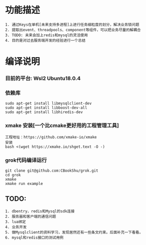 # 功能描述
    1. 通过Keys在单机[未来支持多进程]上进行任务细粒度的划分，解决业务锁问题
    2. 提取出event、threadpools、component等组件，可以把业务尽量的解耦合
    3. TODO: 未来会加上redis和mysql的灵活使用
    4. 目的是对过去服务端开发的经验进行一个总结

# 编译说明
### 目前的平台: Wsl2 Ubuntu18.0.4
### 依赖库
    sudo apt-get install libmysqlclient-dev  
    sudo apt-get install libboost-dev-all  
    sudo apt-get install libhiredis-dev
    
### xmake 安装[一个比cmake更好用的工程管理工具]
    工程地址：https://github.com/xmake-io/xmake
    安装
    bash <(wget https://xmake.io/shget.text -O -)  

<!-- ### cpp mysql sdk
    git clone -b 1.1.13 git@github.com:mysql/mysql-connector-cpp.git  
    cd mysql-connector-cpp  
    cmake .  
    make  
    sudo make install   -->

### grok代码编译运行
    git clone git@github.com:CBookShu/grok.git  
    cd grok  
    xmake
    xmake run example

## TODO:
    1. dbentry，redis和Mysql的sdk连接
    2. 服务器和客户端的通信问题
    3. lua绑定
    4. 业务开发
    5. 做Mysqlclient的资料学习，发现居然还有一些条文约束。后面补充一下看看。
    6. mysql和redis接口的测试用例